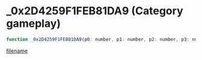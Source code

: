 # _0x2D4259F1FEB81DA9 (Category gameplay)

```js
function _0x2D4259F1FEB81DA9(p0: number, p1: number, p2: number, p3: number): number
```

[filename](_0x2D4259F1FEB81DA9_m.md ':include')